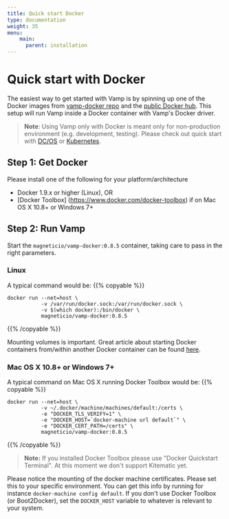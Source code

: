 ```yaml
---
title: Quick start Docker
type: documentation
weight: 35
menu:
    main:
      parent: installation
---
```


# Quick start with Docker

The easiest way to get started with Vamp is by spinning up one of the Docker images from [vamp-docker repo](https://github.com/magneticio/vamp-docker) and the [public Docker hub](https://hub.docker.com/r/magneticio/vamp-docker/).
This setup will run Vamp inside a Docker container with Vamp's Docker driver.

>**Note**: Using Vamp only with Docker is meant only for non-production environment (e.g. development, testing). Please check out quick start with [DC/OS](/documentation/installation/dcos) or [Kubernetes](/documentation/installation/kubernetes).

## Step 1: Get Docker

Please install one of the following for your platform/architecture

- Docker 1.9.x or higher (Linux), OR
- [Docker Toolbox] (https://www.docker.com/docker-toolbox) if on Mac OS X 10.8+ or Windows 7+


## Step 2: Run Vamp

Start the `magneticio/vamp-docker:0.8.5` container, taking care to pass in the right parameters. 

### Linux

A typical command would be:
{{% copyable %}}
```
docker run --net=host \
           -v /var/run/docker.sock:/var/run/docker.sock \
           -v $(which docker):/bin/docker \
           magneticio/vamp-docker:0.8.5
```
{{% /copyable %}}

Mounting volumes is important. 
Great article about starting Docker containers from/within another Docker container can be found [here](https://jpetazzo.github.io/2015/09/03/do-not-use-docker-in-docker-for-ci/).


### Mac OS X 10.8+ or Windows 7+

A typical command on Mac OS X running Docker Toolbox would be:
{{% copyable %}}
```
docker run --net=host \
           -v ~/.docker/machine/machines/default:/certs \
           -e "DOCKER_TLS_VERIFY=1" \
           -e "DOCKER_HOST=`docker-machine url default`" \
           -e "DOCKER_CERT_PATH=/certs" \
           magneticio/vamp-docker:0.8.5
```
{{% /copyable %}}

> **Note:** If you installed Docker Toolbox please use "Docker Quickstart Terminal". At this moment we don't support Kitematic yet.

Please notice the mounting of the docker machine certificates. Please set this to your specific environment. 
You can get this info by running for instance `docker-machine config default`. 
If you don't use Docker Toolbox (or Boot2Docker), set the `DOCKER_HOST` variable to whatever is relevant to your system.
